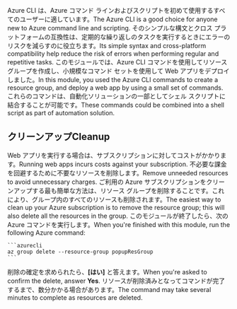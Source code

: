 <span data-ttu-id="da0ca-101">Azure CLI は、Azure コマンド ラインおよびスクリプトを初めて使用するすべてのユーザーに適しています。</span><span class="sxs-lookup"><span data-stu-id="da0ca-101">The Azure CLI is a good choice for anyone new to Azure command line and scripting.</span></span> <span data-ttu-id="da0ca-102">そのシンプルな構文とクロス プラットフォームの互換性は、定期的な繰り返しのタスクを実行するときにエラーのリスクを減らすのに役立ちます。</span><span class="sxs-lookup"><span data-stu-id="da0ca-102">Its simple syntax and cross-platform compatibility help reduce the risk of errors when performing regular and repetitive tasks.</span></span> <span data-ttu-id="da0ca-103">このモジュールでは、Azure CLI コマンドを使用してリソース グループを作成し、小規模なコマンド セットを使用して Web アプリをデプロイしました。</span><span class="sxs-lookup"><span data-stu-id="da0ca-103">In this module, you used the Azure CLI commands to create a resource group, and deploy a web app by using a small set of commands.</span></span> <span data-ttu-id="da0ca-104">これらのコマンドは、自動化ソリューションの一部としてシェル スクリプトに結合することが可能です。</span><span class="sxs-lookup"><span data-stu-id="da0ca-104">These commands could be combined into a shell script as part of automation solution.</span></span> 

## <a name="cleanup"></a><span data-ttu-id="da0ca-105">クリーンアップ</span><span class="sxs-lookup"><span data-stu-id="da0ca-105">Cleanup</span></span>
<span data-ttu-id="da0ca-106">Web アプリを実行する場合は、サブスクリプションに対してコストがかかります。</span><span class="sxs-lookup"><span data-stu-id="da0ca-106">Running web apps incurs costs against your subscription.</span></span> <span data-ttu-id="da0ca-107">不必要な課金を回避するために不要なリソースを削除します。</span><span class="sxs-lookup"><span data-stu-id="da0ca-107">Remove unneeded resources to avoid unnecessary charges.</span></span> <span data-ttu-id="da0ca-108">ご利用の Azure サブスクリプションをクリーンアップする最も簡単な方法は、リソース グループを削除することです。これにより、グループ内のすべてのリソースも削除されます。</span><span class="sxs-lookup"><span data-stu-id="da0ca-108">The easiest way to clean up your Azure subscription is to remove the resource group; this will also delete all the resources in the group.</span></span> <span data-ttu-id="da0ca-109">このモジュールが終了したら、次の Azure コマンドを実行します。</span><span class="sxs-lookup"><span data-stu-id="da0ca-109">When you're finished with this module, run the following Azure command:</span></span>

    ```azurecli
    az group delete --resource-group popupResGroup
    ```

<span data-ttu-id="da0ca-110">削除の確定を求められたら、**[はい]** と答えます。</span><span class="sxs-lookup"><span data-stu-id="da0ca-110">When you're asked to confirm the delete, answer **Yes**.</span></span> <span data-ttu-id="da0ca-111">リソースが削除済みとなってコマンドが完了するまで、数分かかる場合があります。</span><span class="sxs-lookup"><span data-stu-id="da0ca-111">The command may take several minutes to complete as resources are deleted.</span></span> 